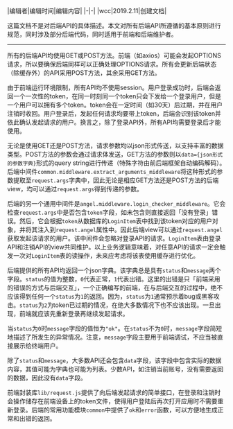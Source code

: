 |编辑者|编辑时间|编辑内容|
|-|-|
|wcc|2019.2.11|创建文档|

这篇文档不是对后端API的具体描述。本文对所有后端API所遵循的基本原则进行规范，同时涉及部分后端代码，同时适用于前端和后端维护者。

----

所有的后端API均使用GET或POST方法。前端（如axios）可能会发起OPTIONS请求，所以要确保后端同样可以正确处理OPTIONS请求。所有会更新后端状态（除缓存外）的API采用POST方法，其余采用GET方法。

由于前端运行环境限制，所有API均不使用session。用户登录成功时，后端会返回一个一次性的token，在同一时刻同一个token只会下发给一个登录用户，但是一个用户可以拥有多个token。token会在一定时间（如30天）后过期，并在用户注销时收回。用户登录后，发起任何请求均要带上token，后端会识别该token并依此确认发起请求的用户。换言之，除了登录API外，所有API均需要登录后才能使用。

无论是使用GET还是POST方法，请求参数均以json形式传送，以支持丰富的数据类型。POST方法的参数会通过请求体发送，GET方法的参数则以`data={json形式的参数字典}`形式的query string进行传递（特殊字符由前后端框架自动编码解码）。后端中间件`common.middleware.extract_arguments_middleware`将这种形式的参数提取至`request.args`字典中，因此无论是相应GET方法还是POST方法的后端view，均可以通过`request.args`得到传递的参数。

后端的另一个通用中间件是`angel.middleware.login_checker_middleware`。它会检查`request.args`中是否包含`token`字段，如未包含则直接返回「没有登录」错误。然后，它会根据`token`从数据库的`LoginItem`表中找到该token对应的用户对象，并将其注入到`request.angel`属性中。因此后端view可以通过`request.angel`获取发起该请求的用户。该中间件会忽略对登录API的请求。`LoginItem`表由登录API和注销API的view共同维护。以上业务逻辑意味着，对任意API的请求一定会触发一次对`LoginItem`表的读操作，未来应考虑将该表使用缓存进行优化。

后端提供的所有API均返回一个json字典。该字典总是具有`status`和`message`两个字段。`status`的值为整数，`0`代表正常，`1`代表出错。这里的出错是只「前端采用的错误的方式与后端交互」，一个正确编写的前端，在与后端交互的过程中，绝不应该得到任何一个`status`为`1`的返回。因为，`status`为`1`通常预示着bug或黑客攻击。`status`为`2`为token已过期的情况，在绝大多数情况下也不应该出现。一旦出现，前端就应该先重新登录再继续发起请求。

当`status`为`0`时`message`字段的值恒为`"ok"`。在`status`不为`0`时，`message`字段简短地描述了所发生的异常情况。注意，`message`字段主要用于前端调试，不应当被直接展示给终端用户。

除了`status`和`message`，大多数API还会包含`data`字段，该字段中包含实际的数据内容，其值可能为字典也可能为列表。少数API，如注销当前账号，没有需要返回的数据，因此没有`data`字段。

前端封装库`lib/request.js`提供了向后端发起请求的简单接口，在登录和注销时会操作储存在前端设备上的token文件，使得用户登陆后再次打开应用时不需要重新登录。后端的常用功能模块`common`中提供了`ok`和`error`函数，可以方便地生成正常和出错的返回。
